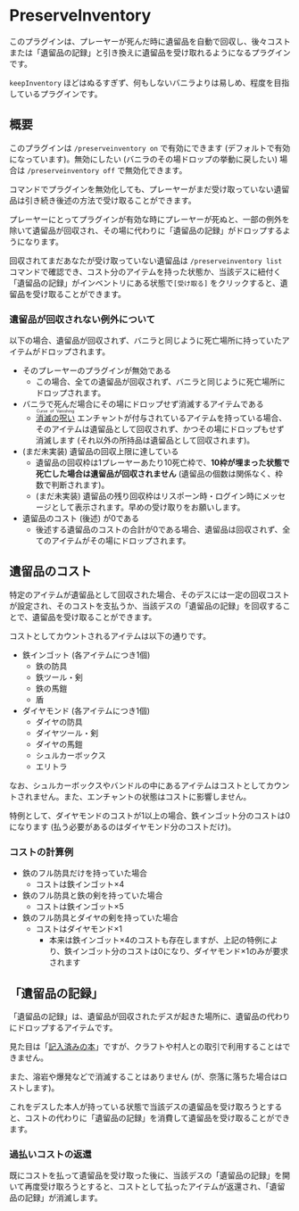 # PreserveInventory

このプラグインは、プレーヤーが死んだ時に遺留品を自動で回収し、後々コストまたは「遺留品の記録」と引き換えに遺留品を受け取れるようになるプラグインです。

`keepInventory` ほどはぬるすぎず、何もしないバニラよりは易しめ、程度を目指しているプラグインです。

## 概要

このプラグインは `/preserveinventory on` で有効にできます (デフォルトで有効になっています)。無効にしたい (バニラのその場ドロップの挙動に戻したい) 場合は `/preserveinventory off` で無効化できます。

コマンドでプラグインを無効化しても、プレーヤーがまだ受け取っていない遺留品は引き続き後述の方法で受け取ることができます。

プレーヤーにとってプラグインが有効な時にプレーヤーが死ぬと、一部の例外を除いて遺留品が回収され、その場に代わりに「遺留品の記録」がドロップするようになります。

回収されてまだあなたが受け取っていない遺留品は `/preserveinventory list` コマンドで確認でき、コスト分のアイテムを持った状態か、当該デスに紐付く「遺留品の記録」がインベントリにある状態で`[受け取る]` をクリックすると、遺留品を受け取ることができます。

### 遺留品が回収されない例外について

以下の場合、遺留品が回収されず、バニラと同じように死亡場所に持っていたアイテムがドロップされます。

* そのプレーヤーのプラグインが無効である
  * この場合、全ての遺留品が回収されず、バニラと同じように死亡場所にドロップされます。
* バニラで死んだ場合にその場にドロップせず消滅するアイテムである
  * <a href="https://ja.minecraft.wiki/w/%E6%B6%88%E6%BB%85%E3%81%AE%E5%91%AA%E3%81%84" target="_blank"><ruby>消滅の呪い<rt>Curse of Vanishing</rt></ruby></a> エンチャントが付与されているアイテムを持っている場合、そのアイテムは遺留品として回収されず、かつその場にドロップもせず消滅します (それ以外の所持品は遺留品として回収されます)。
* (まだ未実装) 遺留品の回収上限に達している
  * 遺留品の回収枠は1プレーヤーあたり10死亡枠で、**10枠が埋まった状態で死亡した場合は遺留品が回収されません** (遺留品の個数は関係なく、枠数で判断されます)。
  * (まだ未実装) 遺留品の残り回収枠はリスポーン時・ログイン時にメッセージとして表示されます。早めの受け取りをお願いします。
* 遺留品のコスト (後述) が0である
  * 後述する遺留品のコストの合計が0である場合、遺留品は回収されず、全てのアイテムがその場にドロップされます。

## 遺留品のコスト

特定のアイテムが遺留品として回収された場合、そのデスには一定の回収コストが設定され、そのコストを支払うか、当該デスの「遺留品の記録」を回収することで、遺留品を受け取ることができます。

コストとしてカウントされるアイテムは以下の通りです。

* 鉄インゴット (各アイテムにつき1個)
  * 鉄の防具
  * 鉄ツール・剣
  * 鉄の馬鎧
  * 盾
* ダイヤモンド (各アイテムにつき1個)
  * ダイヤの防具
  * ダイヤツール・剣
  * ダイヤの馬鎧
  * シュルカーボックス
  * エリトラ

なお、シュルカーボックスやバンドルの中にあるアイテムはコストとしてカウントされません。また、エンチャントの状態はコストに影響しません。

特例として、ダイヤモンドのコストが1以上の場合、鉄インゴット分のコストは0になります (払う必要があるのはダイヤモンド分のコストだけ)。

### コストの計算例

* 鉄のフル防具だけを持っていた場合
  * コストは鉄インゴット×4
* 鉄のフル防具と鉄の剣を持っていた場合
  * コストは鉄インゴット×5
* 鉄のフル防具とダイヤの剣を持っていた場合
  * コストはダイヤモンド×1
    * 本来は鉄インゴット×4のコストも存在しますが、上記の特例により、鉄インゴット分のコストは0になり、ダイヤモンド×1のみが要求されます

## 「遺留品の記録」

「遺留品の記録」は、遺留品が回収されたデスが起きた場所に、遺留品の代わりにドロップするアイテムです。

見た目は「[記入済みの本](https://ja.minecraft.wiki/w/%E8%A8%98%E5%85%A5%E6%B8%88%E3%81%BF%E3%81%AE%E6%9C%AC)」ですが、クラフトや村人との取引で利用することはできません。

また、溶岩や爆発などで消滅することはありません (が、奈落に落ちた場合はロストします)。

これをデスした本人が持っている状態で当該デスの遺留品を受け取ろうとすると、コストの代わりに「遺留品の記録」を消費して遺留品を受け取ることができます。

### 過払いコストの返還

既にコストを払って遺留品を受け取った後に、当該デスの「遺留品の記録」を開いて再度受け取ろうとすると、コストとして払ったアイテムが返還され、「遺留品の記録」が消滅します。
